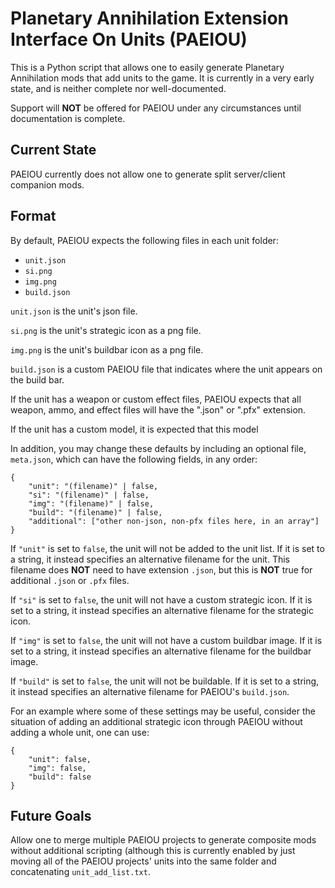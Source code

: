 # Planetary Annihilation Extension Interface On Units (PAEIOU)

This is a Python script that allows one to easily generate Planetary Annihilation mods that add units to the game. It is currently in a very early state, and is neither complete nor well-documented.

Support will **NOT** be offered for PAEIOU under any circumstances until documentation is complete.

## Current State
PAEIOU currently does not allow one to generate split server/client companion mods.

## Format

By default, PAEIOU expects the following files in each unit folder:
- `unit.json`
- `si.png`
- `img.png`
- `build.json`

`unit.json` is the unit's json file.

`si.png` is the unit's strategic icon as a png file.

`img.png` is the unit's buildbar icon as a png file.

`build.json` is a custom PAEIOU file that indicates where the unit appears on the build bar.

If the unit has a weapon or custom effect files, PAEIOU expects that all weapon, ammo, and effect files will have the ".json" or ".pfx" extension.

If the unit has a custom model, it is expected that this model 

In addition, you may change these defaults by including an optional  file, `meta.json`, which can have the following fields, in any order:
```
{
    "unit": "(filename)" | false,
    "si": "(filename)" | false,
    "img": "(filename)" | false,
    "build": "(filename)" | false,
    "additional": ["other non-json, non-pfx files here, in an array"]
}
```

If `"unit"` is set to `false`, the unit will not be added to the unit list. If it is set to a string, it instead specifies an alternative filename for the unit. This filename does **NOT** need to have extension `.json`, but this is **NOT** true for additional `.json` or `.pfx` files.

If `"si"` is set to `false`, the unit will not have a custom strategic icon. If it is set to a string, it instead specifies an alternative filename for the strategic icon.

If `"img"` is set to `false`, the unit will not have a custom buildbar image. If it is set to a string, it instead specifies an alternative filename for the buildbar image.

If `"build"` is set to `false`, the unit will not be buildable. If it is set to a string, it instead specifies an alternative filename for PAEIOU's `build.json`.

For an example where some of these settings may be useful, consider the situation of adding an additional strategic icon through PAEIOU without adding a whole unit, one can use:
```
{
    "unit": false,
    "img": false,
    "build": false
}
```


## Future Goals
Allow one to merge multiple PAEIOU projects to generate composite mods without additional scripting (although this is currently enabled by just moving all of the PAEIOU projects' units into the same folder and concatenating `unit_add_list.txt`.